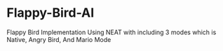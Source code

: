 # Flappy-Bird-AI
Flappy Bird Implementation Using NEAT with including 3 modes which is Native, Angry Bird, And Mario Mode
